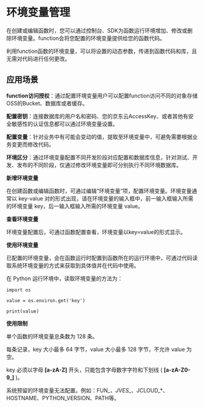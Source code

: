 # 环境变量管理

在创建或编辑函数时，您可以通过控制台、SDK为函数运行环境增加、修改或删除环境变量。function会将您配置的环境变量提供给您的函数代码。

利用function函数的环境变量，可以将设置的动态参数，传递到函数代码和库，且无需对代码进行任何更改。

## 应用场景

**function访问授权**：通过配置环境变量用户可以配置function访问不同的对象存储OSS的Bucket、数据库或者缓存。

**配置密钥**：连接数据库的用户名和密码、您的京东云AccessKey、或者其他有安全敏感性的认证信息都可以通过环境变量设置。

**配置变量**：针对业务中有可能会变动的值，提取至环境变量中，可避免需要根据业务变更而修改代码。

**环境区分**：通过环境变量配置不同开发阶段对应配置和数据库信息，针对测试、开发、发布的不同阶段，仅通过修改环境变量即可分别执行不同环境数据库。

 

**新增环境变量**

在创建函数或编辑函数时，可通过编辑“环境变量“项，配置环境变量。环境变量通常以 key-value 对的形式出现，请在环境变量的输入框中，前一输入框输入所需的环境变量 key，后一输入框输入所需的环境变量 value。

 

**查看环境变量**

环境变量配置后，可通过函数配置查看，环境变量以key=value的形式显示。

 

**使用环境变量**

已配置的环境变量，会在函数运行时配置到函数所在的运行环境中，可通过代码读取系统环境变量的方式来获取到具体值并在代码中使用。

在 Python 运行环境中，读取环境变量的方法为：

```
import os

value = os.environ.get('key')

print(value)
```

 

**使用限制**

单个函数的环境变量总条数为 128 条。

每条记录，key 大小最多 64 字节，value 大小最多 128 字节，不允许 value 为空。

key 必须以字母 **[a-zA-Z]** 开头，只能包含字母数字字符和下划线 ( **[a-zA-Z0-9_]** )。

系统预留的环境变量无法配置。例如：FUN_*、JVES_*、JCLOUD_*、HOSTNAME、PYTHON_VERSION、PATH等。
